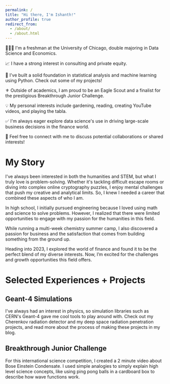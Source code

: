 ```yaml
---
permalink: /
title: "Hi there, I'm Ishanth!"
author_profile: true
redirect_from: 
  - /about/
  - /about.html
---
```


👨🏽‍💻 I'm a freshman at the University of Chicago, double majoring in Data Science and Economics. 

📈 I have a strong interest in consulting and private equity.

🐍 I've built a solid foundation in statistical analysis and machine learning using Python. Check out some of my projects! 
 
⚜️ Outside of academics, I am proud to be an Eagle Scout and a finalist for the prestigious Breakthrough Junior Challenge. 
 
💡 My personal interests include gardening, reading, creating YouTube videos, and playing the tabla. 

✅ I'm always eager explore data science's use in driving large-scale business decisions in the finance world.

🚀 Feel free to connect with me to discuss potential collaborations or shared interests!

# My Story

I've always been interested in both the humanities and STEM, but what I truly love is problem-solving. Whether it's tackling difficult escape rooms or diving into complex online cryptography puzzles, I enjoy mental challenges that push my creative and analytical limits. So, I knew I needed a career that combined these aspects of who I am.

In high school, I initially pursued engineering because I loved using math and science to solve problems. However, I realized that there were limited opportunities to engage with my passion for the humanities in this field.

While running a multi-week chemistry summer camp, I also discovered a passion for business and the satisfaction that comes from building something from the ground up.

Heading into 2023, I explored the world of finance and found it to be the perfect blend of my diverse interests. Now, I’m excited for the challenges and growth opportunities this field offers.

# Selected Experiences + Projects

## Geant-4 Simulations

I've always had an interest in physics, so simulation libraries such as CERN's Geant-4 gave me cool tools to play around with. Check out my Cherenkov radiation detector and my deep space radiation penetration projects, and read more about the process of making these projects in my blog.

## Breakthrough Junior Challenge

For this international science competition, I created a 2 minute video about Bose Einstein Condensate. I used simple analogies to simply explain high level science concepts, like using ping pong balls in a cardboard box to describe how wave functions work.